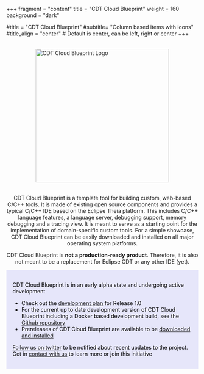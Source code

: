 +++
fragment = "content"
title = "CDT Cloud Blueprint"
weight = 160    
background = "dark"

#title = "CDT Cloud Blueprint"
#subtitle= "Column based items with icons"
#title_align = "center" # Default is center, can be left, right or center
+++

<div style='margin: 2rem;'>
<img src="images/CDTCloudBlueprintLogo.png" alt="CDT Cloud Blueprint Logo" style="display: block; margin: auto; width: 350px;" />
</div>

<p style='text-align: center;'>
CDT Cloud Blueprint is a template tool for building custom, web-based C/C++ tools. It is made of existing open source components and provides a typical C/C++ IDE based on the Eclipse Theia platform. This includes C/C++ language features, a language server, debugging support, memory debugging and a tracing view. It is meant to serve as a starting point for the implementation of domain-specific custom tools. For a simple showcase, CDT Cloud Blueprint can be easily downloaded and installed on all major operating system platforms.
</p>
<p style='text-align: center;'>CDT Cloud Blueprint is <b>not a production-ready product</b>. Therefore, it is also not meant to be a replacement for Eclipse CDT or any other IDE (yet).</p>

<div style='background: lavender;color: black;padding: 1rem'>

CDT Cloud Blueprint is in an early alpha state and undergoing active development

* Check out the [development plan](https://github.com/eclipse-cdt-cloud/cdt-cloud-blueprint/milestone/1) for Release 1.0
* For the current up to date development version of CDT Cloud Blueprint including a Docker based development build, see the [Github repository](https://github.com/eclipse-cdt-cloud/cdt-cloud-blueprint)
* Prereleases of CDT.Cloud Blueprint are available to be [downloaded and installed](https://download.eclipse.org/theia/cdt-cloud/)

[Follow us on twitter](https://twitter.com/CdtCloud") to be notified about recent updates to the project. Get in [contact with us](/contact) to learn more or join this initiative

</div>
